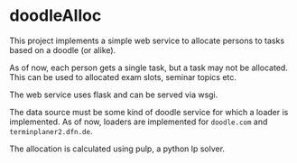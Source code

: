 doodleAlloc
===========

This project implements a simple web service to allocate persons to tasks based on a doodle (or alike).

As of now, each person gets a single task, but a task may not be allocated.
This can be used to allocated exam slots, seminar topics etc.

The web service uses flask and can be served via wsgi.

The data source must be some kind of doodle service for which a loader is implemented.
As of now, loaders are implemented for `doodle.com` and `terminplaner2.dfn.de`.

The allocation is calculated using pulp, a python lp solver.
